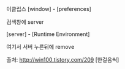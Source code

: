 이클립스 [window] - [preferences] 



검색창에 server

[server] - [Runtime Environment] 



여기서 서버 누른뒤에 remove



출처: http://win100.tistory.com/209 [한걸음씩]
